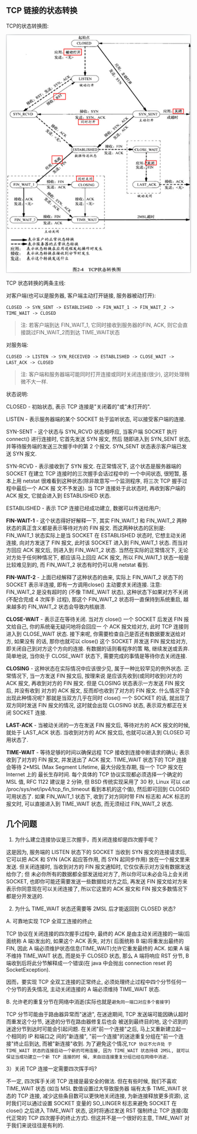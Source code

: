 ## TCP 链接的状态转换

TCP的状态转换图:

![img](./resouces/tcp-state.jpeg)


TCP 状态转换的两条主线:

对客户端(也可以是服务器, 客户端主动打开链接, 服务器被动打开):

```
CLOSED -> SYN_SENT -> ESTABLISHED -> FIN_WAIT_1 -> FIN_WAIT_2 -> TIME_WAIT -> CLOSED
```

> 注: 若客户端到达 FIN_WAIT_1, 它同时接收到服务器的FIN, ACK, 则它会直接跳过FIN_WAIT_2而到达
TIME_WAIT状态

对服务端:

```
CLOSED -> LISTEN -> SYN_RECEIVED -> ESTABLISHED -> CLOSE_WAIT -> LAST_ACK -> CLOSED
```

>注: 客户端和服务器端可能同时打开连接或同时关闭连接(很少), 这时处理稍微不大一样.


状态说明:

CLOSED - 初始状态, 表示 TCP 连接是"关闭着的"或"未打开的".

LISTEN - 表示服务器端的某个 SOCKET 处于监听状态, 可以接受客户端的连接.

SYN-SENT - 这个状态与 SYN_RCVD 状态相呼应, 当客户端 SOCKET 执行 connect() 进行连接时, 它首先发送 SYN 报文, 然后
随即进入到 SYN_SENT 状态, 并等待服务端的发送三次握手中的第 2 个报文. SYN_SENT 状态表示客户端已发送 SYN 报文.

SYN-RCVD - 表示接收到了 SYN 报文. 在正常情况下, 这个状态是服务器端的 SOCKET 在建立 TCP 连接时的三次握手会话过程中的
一个中间状态, 很短暂, 基本上用 netstat 很难看到这种状态(除非故意写一个监测程序, 将三次 TCP 握手过程中最后一个 ACK 报
文不予发送). 当 TCP 连接处于此状态时, 再收到客户端的 ACK 报文, 它就会进入到 ESTABLISHED 状态.

ESTABLISHED - 表示 TCP 连接已经成功建立, 数据可以传送给用户;


**FIN-WAIT-1** - 这个状态得好好解释一下, 其实 FIN_WAIT_1 和 FIN_WAIT_2 两种状态的真正含义都是表示等待对方的 FIN 
报文. 而这两种状态的区别是: FIN_WAIT_1 状态实际上是当 SOCKET 在 ESTABLISHED 状态时, 它想主动关闭连接, 向对方发送了 
FIN 报文, 此时该 SOCKET 进入到 FIN_WAIT_1 状态. 而当对方回应 ACK 报文后, 则进入到 FIN_WAIT_2 状态.
当然在实际的正常情况下, 无论对方处于任何种情况下, 都应该马上回应 ACK 报文, 所以 FIN_WAIT_1 状态一般是比较难见到的, 而 
FIN_WAIT_2 状态有时仍可以用 netstat 看到.


**FIN-WAIT-2** - 上面已经解释了这种状态的由来, 实际上 FIN_WAIT_2 状态下的 SOCKET 表示半连接, 即有一方调用close() 
主动要求关闭连接. 注意: FIN_WAIT_2 是没有超时的 (不像 TIME_WAIT 状态), 这种状态下如果对方不关闭(不配合完成 4 次挥手
过程), 那这个 FIN_WAIT_2 状态将一直保持到系统重启, 越来越多的 FIN_WAIT_2 状态会导致内核崩溃.


**CLOSE-WAIT** - 表示正在等待关闭. 当对方 close() 一个 SOCKET 后发送 FIN 报文给自己, 你的系统毫无疑问地将会回应一
个 ACK 报文给对方, 此时 TCP 连接则进入到 CLOSE_WAIT 状态. 接下来呢, 你需要检查自己是否还有数据要发送给对方, 如果没有
的话, 那你也就可以 close() 这个 SOCKET 并发送 FIN 报文给对方, 即关闭自己到对方这个方向的连接. 有数据的话则看程序的策
略, 继续发送或丢弃. 简单地说, 当你处于 CLOSE_WAIT 状态下, 需要完成的事情是等待你去关闭连接.


**CLOSING** - 这种状态在实际情况中应该很少见, 属于一种比较罕见的例外状态. 正常情况下, 当一方发送 FIN 报文后, 按理来说
是应该先收到(或同时收到)对方的 ACK 报文, 再收到对方的 FIN 报文. 但是 CLOSING 状态表示一方发送 FIN 报文后, 并没有收到
对方的 ACK 报文, 反而却也收到了对方的 FIN 报文. 什么情况下会出现此种情况呢? 那就是当双方几乎在同时 close() 一个 SOCKET 
的话, 就出现了双方同时发送 FIN 报文的情况, 这时就会出现 CLOSING 状态, 表示双方都正在关闭 SOCKET 连接.


**LAST-ACK** - 当被动关闭的一方在发送 FIN 报文后, 等待对方的 ACK 报文的时候, 就处于 LAST_ACK 状态. 当收到对方的 
ACK 报文后, 也就可以进入到 CLOSED 可用状态了.


**TIME-WAIT** - 等待足够的时间以确保远程 TCP 接收到连接中断请求的确认; 表示收到了对方的 FIN 报文, 并发送出了 ACK 报文.
TIME_WAIT 状态下的 TCP 连接会等待 2*MSL (Max Segment Lifetime, 最大分段生存期, 指一个 TCP 报文在 Internet 上的
最长生存时间. 每个具体的 TCP 协议实现都必须选择一个确定的 MSL 值, RFC 1122 建议是 2 分钟, 但 BSD 传统实现采用了 30 秒,
Linux 可以 cat /proc/sys/net/ipv4/tcp_fin_timeout 看到本机的这个值), 然后即可回到 CLOSED 可用状态了. 
如果 FIN_WAIT_1 状态下, 收到了对方同时带 FIN 标志和 ACK 标志的报文时, 可以直接进入到 TIME_WAIT 状态, 而无须经过 
FIN_WAIT_2 状态.


## 几个问题

1) 为什么建立连接协议是三次握手，而关闭连接却是四次握手呢？

这是因为, 服务端的 LISTEN 状态下的 SOCKET 当收到 SYN 报文的连接请求后, 它可以把 ACK 和 SYN (ACK 起应答作用, 而 
SYN 起同步作用) 放在一个报文里来发送. 但关闭连接时, 当收到对方的 FIN 报文通知时, 它仅仅表示对方没有数据发送给你了; 但
未必你所有的数据都全部发送给对方了, 所以你可以未必会马上会关闭 SOCKET, 也即你可能还需要发送一些数据给对方之后, 再发送 
FIN 报文给对方来表示你同意现在可以关闭连接了, 所以它这里的 ACK 报文和 FIN 报文多数情况下都是分开发送的.


2) 为什么 TIME_WAIT 状态还需要等 2MSL 后才能返回到 CLOSED 状态?

A. 可靠地实现 TCP 全双工连接的终止

TCP 协议在关闭连接的四次握手过程中, 最终的 ACK 是由主动关闭连接的一端(后面统称 A 端)发出的, 如果这个 ACK 丢失, 对方(
后面统称 B 端)将重发出最终的 FIN, 因此 A 端必须维护状态信息(TIME_WAIT)允许它重发最终的 ACK. 如果 A 端不维持 TIME_WAIT 
状态, 而是处于 CLOSED 状态, 那么 A 端将响应 RST 分节, B 端收到后将此分节解释成一个错误(在 java 中会抛出 connection 
reset 的 SocketException).

因而，要实现 TCP 全双工连接的正常终止, 必须处理终止过程中四个分节任何一个分节的丢失情况, 主动关闭连接的 A 端必须维持 
TIME_WAIT 状态.


B. 允许老的重复分节在网络中消逝(实际也就是`避免同一端口对应多个套接字`)

TCP 分节可能由于路由器异常而"迷途", 在迷途期间, TCP 发送端可能因确认超时而重发这个分节, 迷途的分节在路由器修复后也会
被送到最终目的地, 这个迟到的迷途分节到达时可能会引起问题. 在关闭"前一个连接"之后, 马上又重新建立起一个相同的 IP 和端口之
间的"新连接", "前一个连接"的迷途重复分组在"前一个连接"终止后到达, 而被"新连接"收到. 为了避免这个情况,`TCP 协议不允许处
于 TIME_WAIT 状态的连接启动一个新的可用连接, 因为 TIME_WAIT 状态持续 2MSL, 就可以保证当成功建立一个新 TCP 连接的时
候, 来自旧连接重复分组已经在网络中消逝.`


3）关闭 TCP 连接一定需要四次挥手吗?

不一定, 四次挥手关闭 TCP 连接是最安全的做法. 但在有些时候, 我们不喜欢 TIME_WAIT 状态 (如当 MSL 数值设置过大导致服务器
端有太多 TIME_WAIT 状态的 TCP 连接, 减少这些条目数可以更快地关闭连接, 为新连接释放更多资源), 这时我们可以通过设置 
SOCKET 变量的 SO_LINGER 标志来避免 SOCKET 在 close() 之后进入 TIME_WAIT 状态, 这时将通过发送 RST 强制终止 TCP 
连接(取代正常的 TCP 四次握手的终止方式). 但这并不是一个很好的主意, TIME_WAIT 对于我们来说往往是有利的.
